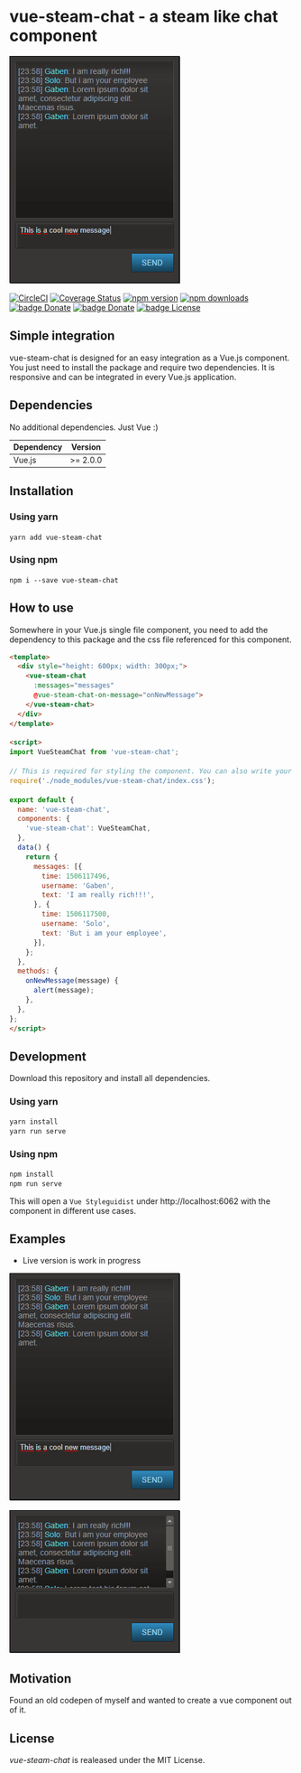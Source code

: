 # vue-steam-chat - a steam like chat component

![vue steam chat showcase picture in default size](./docs/vue-steam-chat-1.png "vue steam chat showcase picture in default size")

[![CircleCI](https://circleci.com/gh/igeligel/vue-steam-chat.svg?style=svg)](https://circleci.com/gh/igeligel/vue-steam-chat)
[![Coverage Status](https://coveralls.io/repos/github/igeligel/vue-steam-chat/badge.svg?branch=master)](https://coveralls.io/github/igeligel/vue-steam-chat?branch=master)
[![npm version](https://img.shields.io/npm/v/vue.steam-chat.svg)](https://www.npmjs.com/package/vue-steam-chat)
[![npm downloads](https://img.shields.io/npm/dt/vue-steam-chat.svg)](https://www.npmjs.com/package/vue-steam-chat)
 <a href="https://www.paypal.me/kevinpeters96/1"><img src="https://img.shields.io/badge/Donate-Paypal-003087.svg?style=flat" alt="badge Donate" /></a> <a href="https://steamcommunity.com/tradeoffer/new/?partner=68364320&token=CzTCv8JM"><img src="https://img.shields.io/badge/Donate-Steam-000000.svg?style=flat" alt="badge Donate" /></a> <a href="./LICENSE"><img src="https://img.shields.io/badge/License-MIT-1da1f2.svg?style=flat" alt="badge License" /></a>

## Simple integration

vue-steam-chat is designed for an easy integration as a Vue.js component. You just need to install the package and require two dependencies. It is responsive and can be integrated in every Vue.js application.

## Dependencies

No additional dependencies. Just Vue :)

| Dependency | Version  |
| ---------- | -------- |
| Vue.js     | >= 2.0.0 |

## Installation

### Using yarn

`yarn add vue-steam-chat`

### Using npm

`npm i --save vue-steam-chat`

## How to use

Somewhere in your Vue.js single file component, you need to add the dependency to this package and the css file referenced for this component.

```html
<template>
  <div style="height: 600px; width: 300px;">
    <vue-steam-chat
      :messages="messages"
      @vue-steam-chat-on-message="onNewMessage">
    </vue-steam-chat>
  </div>
</template>

<script>
import VueSteamChat from 'vue-steam-chat';

// This is required for styling the component. You can also write your own stylesheet. You can find my styles inside the vue component
require('./node_modules/vue-steam-chat/index.css');

export default {
  name: 'vue-steam-chat',
  components: {
    'vue-steam-chat': VueSteamChat,
  },
  data() {
    return {
      messages: [{
        time: 1506117496,
        username: 'Gaben',
        text: 'I am really rich!!!',
      }, {
        time: 1506117500,
        username: 'Solo',
        text: 'But i am your employee',
      }],
    };
  },
  methods: {
    onNewMessage(message) {
      alert(message);
    },
  },
};
</script>
```

## Development

Download this repository and install all dependencies.

### Using yarn

```bash
yarn install
yarn run serve
```

### Using npm

```bash
npm install
npm run serve
```

This will open a `Vue Styleguidist` under http://localhost:6062 with the component in different use cases.

## Examples

- Live version is work in progress

![vue steam chat showcase picture in default size](./docs/vue-steam-chat-1.png "vue steam chat showcase picture in default size")

![vue steam chat showcase in responsive version](./docs/vue-steam-chat-2.png "vue steam chat showcase in responsive version")

## Motivation

Found an old codepen of myself and wanted to create a vue component out of it.

## License

*vue-steam-chat* is realeased under the MIT License.
